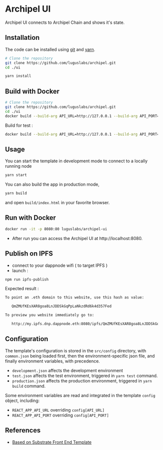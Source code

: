 # Archipel UI

Archipel UI connects to Archipel Chain and shows it's state.

## Installation

The code can be installed using [git](https://git-scm.com/) and [yarn](https://yarnpkg.com/).

```bash
# Clone the repository
git clone https://github.com/luguslabs/archipel.git
cd ./ui
```

```bash
yarn install
```

## Build with Docker
```bash
# Clone the repository
git clone https://github.com/luguslabs/archipel.git
cd ./ui
docker build --build-arg API_URL=http://127.0.0.1 --build-arg API_PORT=3000 -t luguslabs/archipel-ui .
```
Build for test :
```bash
docker build --build-arg API_URL=http://127.0.0.1 --build-arg API_PORT=3000 -t luguslabs/archipel-ui:test .
```

## Usage

You can start the template in development mode to connect to a locally running node

```bash
yarn start
```

You can also build the app in production mode,

```bash
yarn build
```
and open `build/index.html` in your favorite browser.

## Run with Docker
```bash
docker run -it -p 8080:80 luguslabs/archipel-ui
```
* After run you can access the Archipel UI at http://localhost:8080.

## Publish on IPFS

- connect to your dappnode wifi ( to target IPFS )
- launch :
```bash
npm run ipfs-publish
```

Expected result :

```bash
To point an .eth domain to this website, use this hash as value:

   QmZMUfKEsXAR8goa8LnJDDSkGqPpLaNkzdRd6k4d357Fed

To preview you website immediately go to:

   http://my.ipfs.dnp.dappnode.eth:8080/ipfs/QmZMUfKEsXAR8goa8LnJDDSkGqPpLaNkzdRd6k4d357Fed
```

## Configuration

The template's configuration is stored in the `src/config` directory, with
`common.json` being loaded first, then the environment-specific json file,
and finally environment variables, with precedence.

* `development.json` affects the development environment
* `test.json` affects the test environment, triggered in `yarn test` command.
* `production.json` affects the production environment, triggered in
`yarn build` command.

Some environment variables are read and integrated in the template `config` object,
including:

* `REACT_APP_API_URL` overriding `config[API_URL]`
* `REACT_APP_API_PORT` overriding `config[API_PORT]`

## References
* [Based on Substrate Front End Template](https://github.com/substrate-developer-hub/substrate-front-end-template)
